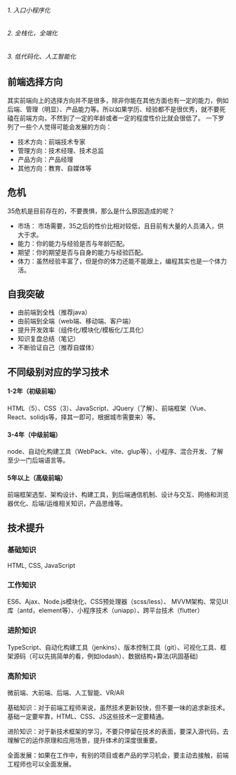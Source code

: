 ###### 1. 入口小程序化
###### 2. 全栈化，全端化
###### 3. 低代码化、人工智能化

## 前端选择方向
其实前端向上的选择方向并不是很多，除非你能在其他方面也有一定的能力，例如后端、管理（明显）、产品能力等。所以如果学历、经验都不是很优秀，就不要死磕在前端方向，不然到了一定的年龄或者一定的程度性价比就会很低了。
一下罗列了一些个人觉得可能会发展的方向：
* 技术方向：前端技术专家
* 管理方向：技术经理、技术总监
* 产品方向：产品经理
* 其他方向：教育、自媒体等

## 危机
35危机是目前存在的，不要畏惧，那么是什么原因造成的呢？
* 市场： 市场需要，35之后的性价比相对较低，且目前有大量的人员涌入，供大于求。
* 能力：你的能力与经验是否与年龄匹配。
* 期望：你的期望是否与自身的能力与经验匹配。
* 体力：虽然经验丰富了，但是你的体力还能不能跟上，编程其实也是一个体力活。 

## 自我突破
* 由前端到全栈（推荐java）
* 由前端到全端（web端、移动端、客户端）
* 提升开发效率（组件化/模块化/模板化/工具化）
* 知识复盘总结（笔记）
* 不断验证自己（推荐自媒体）


## 不同级别对应的学习技术
#### 1-2年（初级前端）
HTML（5）、CSS（3）、JavaScript、JQuery（了解）、前端框架（Vue、React、solidjs等，择其一即可，根据城市需要来）等。

#### 3-4年（中级前端）
node、自动化构建工具（WebPack、vite、glup等）、小程序、混合开发、了解至少一门后端语言等。

#### 5年以上（高级前端）
前端框架选型、架构设计、构建工具，到后端通信机制、设计与交互、网络和浏览器优化、后端/运维相关知识，产品思维等。


## 技术提升

### 基础知识
HTML, CSS, JavaScript

### 工作知识
ES6、Ajax、Node.js模块化、CSS预处理器（scss/less）、
MVVM架构、常见UI库（antd，element等）、小程序技术（uniapp）、跨平台技术（flutter）

### 进阶知识
TypeScript、自动化构建工具（jenkins）、版本控制工具（git）、可视化工具、框架源码（可以先挑简单的看，例如lodash）、数据结构+算法(巩固基础)

### 高阶知识
微前端、大前端、后端、人工智能、VR/AR

基础知识：对于前端工程师来说，虽然技术更新较快，但不要一味的追求新技术。基础一定要牢靠，HTML、CSS、JS这些技术一定要精通。

进阶知识：对于新技术框架的学习，不要只停留在技术的表面，要深入源代码，去理解它的运作原理和应用场景，提升体术的深度很重要。

全面发展：如果在工作中，有别的项目或者产品的学习机会，要主动去接触，前端工程师也可以全面发展。
